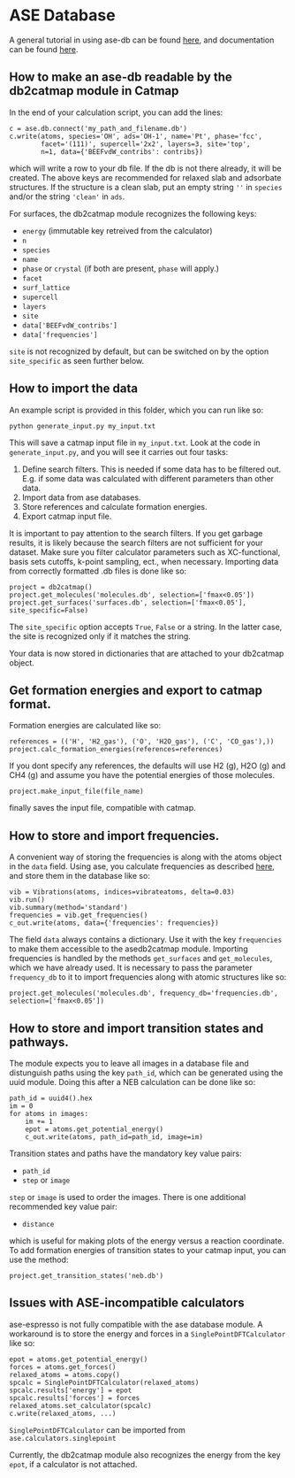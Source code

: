 # ASE Database

A general tutorial in using ase-db can be found [here](https://wiki.fysik.dtu.dk/ase/tutorials/db/db.html),
and documentation can be found [here](https://wiki.fysik.dtu.dk/ase/ase/db/db.html).

## How to make an ase-db readable by the db2catmap module in Catmap

In the end of your calculation script, you can add the lines:
    
    c = ase.db.connect('my_path_and_filename.db')
    c.write(atoms, species='OH', ads='OH-1', name='Pt', phase='fcc',
            facet='(111)', supercell='2x2', layers=3, site='top',
            n=1, data={'BEEFvdW_contribs': contribs})

which will write a row to your db file. If the db is not there already,
it will be created. The above keys are recommended for relaxed slab and adsorbate structures.
If the structure is a clean slab, put an empty string `''` in `species` and/or the string `'clean'` in `ads`.

For surfaces, the db2catmap module recognizes the following keys:

 - `energy` (immutable key retreived from the calculator)
 - `n`
 - `species`
 - `name`
 - `phase` or `crystal` (if both are present, `phase` will apply.)
 - `facet`
 - `surf_lattice`
 - `supercell`
 - `layers`
 - `site`
 - `data['BEEFvdW_contribs']`
 - `data['frequencies']`

`site` is not recognized by default, but can be switched on by the option `site_specific` as seen further below.

## How to import the data

An example script is provided in this folder, which you can run like so:

    python generate_input.py my_input.txt

This will save a catmap input file in `my_input.txt`.
Look at the code in `generate_input.py`, and you will see it carries out four tasks:
1) Define search filters. This is needed if some data has to be filtered out.
    E.g. if some data was calculated with different parameters than other data. 
2) Import data from ase databases.
3) Store references and calculate formation energies.
4) Export catmap input file.

It is important to pay attention to the search filters. If you get garbage
results, it is likely because the search filters are not
sufficient for your dataset. Make sure you filter calculator parameters such as
XC-functional, basis sets cutoffs, k-point sampling, ect., when necessary.
Importing data from correctly formatted .db files is done like so:
    
    project = db2catmap()
    project.get_molecules('molecules.db', selection=['fmax<0.05'])
    project.get_surfaces('surfaces.db', selection=['fmax<0.05'], site_specific=False)

The `site_specific` option accepts `True`, `False` or a string. In the latter case, the site is recognized only if it matches the string.

Your data is now stored in dictionaries that are attached to your db2catmap object. 

## Get formation energies and export to catmap format.

Formation energies are calculated like so:

    references = (('H', 'H2_gas'), ('O', 'H2O_gas'), ('C', 'CO_gas'),))
    project.calc_formation_energies(references=references)

If you dont specify any references, the defaults will use H2 (g), H2O (g) and CH4 (g) and assume you have the potential energies of those molecules. 

    project.make_input_file(file_name)

finally saves the input file, compatible with catmap.

## How to store and import frequencies.

A convenient way of storing the frequencies is along with the atoms object in the `data` field. Using ase, you calculate frequencies as described [here](https://wiki.fysik.dtu.dk/ase/ase/vibrations/vibrations.html), and store them in the database like so:

    vib = Vibrations(atoms, indices=vibrateatoms, delta=0.03)
    vib.run()
    vib.summary(method='standard')
    frequencies = vib.get_frequencies()
    c_out.write(atoms, data={'frequencies': frequencies})

The field `data` always contains a dictionary. Use it with the key `frequencies` to make them accessible to the asedb2catmap module.
Importing frequencies is handled by the methods `get_surfaces` and `get_molecules`, which we have already used. It is necessary to pass the parameter `frequency_db` to it to import frequencies along with atomic structures like so:

    project.get_molecules('molecules.db', frequency_db='frequencies.db', selection=['fmax<0.05'])

## How to store and import transition states and pathways.

The module expects you to leave all images in a database file and distunguish
paths using the key `path_id`, which can be generated using the uuid module.
Doing this after a NEB calculation can be done like so:

    path_id = uuid4().hex
    im = 0
    for atoms in images:
        im += 1
        epot = atoms.get_potential_energy()
        c_out.write(atoms, path_id=path_id, image=im)

Transition states and paths have the mandatory key value pairs:

 - `path_id`
 - `step` or `image`

`step` or `image` is used to order the images.
There is one additional recommended key value pair:

 - `distance`

which is useful for making plots of the energy versus a reaction coordinate.
To add formation energies of transition states to your catmap input, you can use the method:

    project.get_transition_states('neb.db')

## Issues with ASE-incompatible calculators

ase-espresso is not fully compatible with the ase database module.
A workaround is to store the energy and forces in a `SinglePointDFTCalculator` like so:

    epot = atoms.get_potential_energy()
    forces = atoms.get_forces()
    relaxed_atoms = atoms.copy()
    spcalc = SinglePointDFTCalculator(relaxed_atoms)
    spcalc.results['energy'] = epot
    spcalc.results['forces'] = forces
    relaxed_atoms.set_calculator(spcalc)
    c.write(relaxed_atoms, ...)

`SinglePointDFTCalculator` can be imported from `ase.calculators.singlepoint`

Currently, the db2catmap module also recognizes the energy from the key `epot`, if a calculator is not attached.

